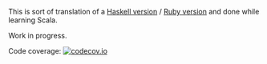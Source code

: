 This is sort of translation of a [Haskell version](https://github.com/jjhoo/hs-sudoku) / [Ruby version](https://github.com/jjhoo/sudoku.rb) and done while learning Scala.

Work in progress.

Code coverage: [![codecov.io](https://codecov.io/github/jjhoo/sudoku-scala/coverage.svg?branch=master)](https://codecov.io/github/jjhoo/sudoku-scala?branch=master)
